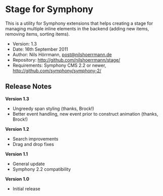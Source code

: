 # Stage for Symphony

This is a utility for Symphony extensions that helps creating a stage for managing multiple inline elements in the backend (adding new items, removing items, sorting items).

- Version: 1.3
- Date: 16th September 2011
- Author: Nils Hörrmann, post@nilshoerrmann.de
- Repository: <http://github.com/nilshoerrmann/stage/>
- Requirements: Symphony CMS 2.2 or newer, <http://github.com/symphony/symphony-2/>

## Release Notes

**Version 1.3**

- Ungreedy span styling (thanks, Brock!)
- Better event handling, new event prior to construct animation (thanks, Brock!)

**Version 1.2**

- Search improvements
- Drag and drop fixes

**Version 1.1**

- General update
- Symphony 2.2 compatibility

**Version 1.0**

- Initial release